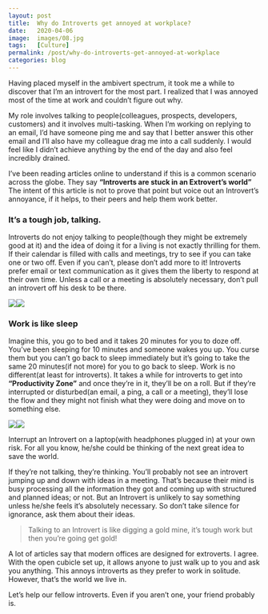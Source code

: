 ```yaml
---
layout: post
title:  Why do Introverts get annoyed at workplace?
date:   2020-04-06
image:  images/08.jpg
tags:   [Culture]
permalink: /post/why-do-introverts-get-annoyed-at-workplace
categories: blog
---
```


Having placed myself in the ambivert spectrum, it took me a while to discover that I’m an introvert for the most part. I realized that I was annoyed most of the time at work and couldn’t figure out why.



My role involves talking to people(colleagues, prospects, developers, customers) and it involves multi-tasking. When I’m working on replying to an email, I’d have someone ping me and say that I better answer this other email and I’ll also have my colleague drag me into a call suddenly. I would feel like I didn’t achieve anything by the end of the day and also feel incredibly drained.



I’ve been reading articles online to understand if this is a common scenario across the globe. They say **“Introverts are stuck in an Extrovert’s world”** The intent of this article is not to prove that point but voice out an Introvert’s annoyance, if it helps, to their peers and help them work better.



### It’s a tough job, talking.

Introverts do not enjoy talking to people(though they might be extremely good at it) and the idea of doing it for a living is not exactly thrilling for them. If their calendar is filled with calls and meetings, try to see if you can take one or two off. Even if you can’t, please don’t add more to it! Introverts prefer email or text communication as it gives them the liberty to respond at their own time. Unless a call or a meeting is absolutely necessary, don’t pull an introvert off his desk to be there.





![](https://static.wixstatic.com/media/cd78de_e7e4f8faa32147c78d1c93fbadb9db87~mv2.png/v1/fit/w_300,h_300,al_c,q_5/file.png)![](https://static.wixstatic.com/media/cd78de_e7e4f8faa32147c78d1c93fbadb9db87~mv2.png/v1/fill/w_736,h_432,al_c,lg_1,q_90/cd78de_e7e4f8faa32147c78d1c93fbadb9db87~mv2.webp)

### Work is like sleep

Imagine this, you go to bed and it takes 20 minutes for you to doze off. You’ve been sleeping for 10 minutes and someone wakes you up. You curse them but you can’t go back to sleep immediately but it’s going to take the same 20 minutes(if not more) for you to go back to sleep. Work is no different(at least for introverts). It takes a while for introverts to get into **“Productivity Zone”** and once they’re in it, they’ll be on a roll. But if they’re interrupted or disturbed(an email, a ping, a call or a meeting), they’ll lose the flow and they might not finish what they were doing and move on to something else.

![](https://static.wixstatic.com/media/cd78de_36bd06a175f045dd911fcb506df5112e~mv2.png/v1/fit/w_300,h_300,al_c,q_5/file.png)![](https://static.wixstatic.com/media/cd78de_36bd06a175f045dd911fcb506df5112e~mv2.png/v1/fill/w_740,h_372,al_c,lg_1,q_90/cd78de_36bd06a175f045dd911fcb506df5112e~mv2.webp)

Interrupt an Introvert on a laptop(with headphones plugged in) at your own risk. For all you know, he/she could be thinking of the next great idea to save the world.



If they’re not talking, they’re thinking. You’ll probably not see an introvert jumping up and down with ideas in a meeting. That’s because their mind is busy processing all the information they got and coming up with structured and planned ideas; or not. But an Introvert is unlikely to say something unless he/she feels it’s absolutely necessary. So don’t take silence for ignorance, ask them about their ideas.

> Talking to an Introvert is like digging a gold mine, it’s tough work but then you’re going get gold!



A lot of articles say that modern offices are designed for extroverts. I agree. With the open cubicle set up, it allows anyone to just walk up to you and ask you anything. This annoys introverts as they prefer to work in solitude. However, that’s the world we live in.



Let’s help our fellow introverts. Even if you aren’t one, your friend probably is.

